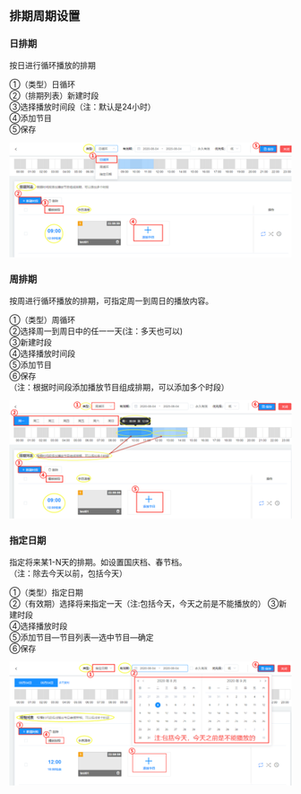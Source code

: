 ## 排期周期设置
### 日排期
按日进行循环播放的排期

①（类型）日循环                                                
②（排期列表）新建时段     
③选择播放时间段（注：默认是24小时）   
④添加节目     
⑤保存          

![avatar](../images/channel/2.png)

### 周排期
按周进行循环播放的排期，可指定周一到周日的播放内容。

①（类型）周循环   
②选择周一到周日中的任一一天(注：多天也可以)     
③新建时段     
④选择播放时间段      
⑤添加节目   
⑥保存   
（注：根据时间段添加播放节目组成排期，可以添加多个时段）          

![avatar](../images/channel/3.png)


### 指定日期
指定将来某1-N天的排期。如设置国庆档、春节档。                  
（注：除去今天以前，包括今天）

①（类型）指定日期              
②（有效期）选择将来指定一天（注:包括今天，今天之前是不能播放的）
③新建时段       
④选择播放时段       
⑤添加节目—节目列表—选中节目—确定    
⑥保存

![avatar](../images/channel/4.png)